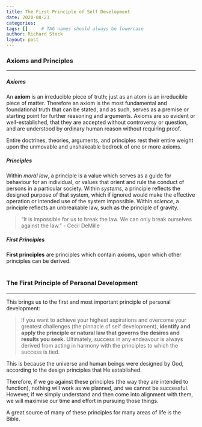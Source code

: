 ```yaml
---
title: The First Principle of Self Development
date: 2020-08-23
categories: 
tags: []     # TAG names should always be lowercase
author: Richard Stock
layout: post
---
```


### Axioms and Principles
---

##### Axioms

An **axiom** is an irreducible piece of truth; just as an atom is an irreducible piece of matter.  Therefore an axiom is the most fundamental and foundational truth that can be stated, and as such, serves as a premise or starting point for further reasoning and arguments.  Axioms are so evident or well-established, that they are accepted without controversy or question, and are understood by ordinary human reason without requiring proof.

Entire doctrines, theories, arguments, and principles rest their entire weight upon the unmovable and unshakeable bedrock of one or more axioms.

##### Principles

Within *moral law*, a principle is a value which serves as a guide for behaviour for an individual, or values that orient and rule the conduct of persons in a particular society.  Within *systems*, a principle reflects the designed purpose of that system, which if ignored would make the effective operation or intended use of the system impossible.  Within *science*, a principle reflects an unbreakable law, such as the principle of gravity.  

>  “It is impossible for us to break the law. We can only break ourselves against the law.” - Cecil DeMille

##### First Principles

**First principles** are principles which contain axioms, upon which other principles can be derived.
<br/><br/>

### The First Principle of Personal Development
---

This brings us to the first and most important principle of personal development:

> If you want to achieve your highest aspirations and overcome your greatest challenges (the pinnacle of self development), **identify and apply the principle or natural law that governs the desires and results you seek.** Ultimately, success in any endeavour is always derived from acting in harmony with the principles to which the success is tied.  

This is because the universe and human beings were designed by God, according to the design principles that He established.  

Therefore, if we go against these principles (the way they are intended to function), nothing will work as we planned, and we cannot be successful.  However, if we simply understand and then come into alignment with them, we will maximise our time and effort in pursuing those things.  

A great source of many of these principles for many areas of life is the Bible. 

